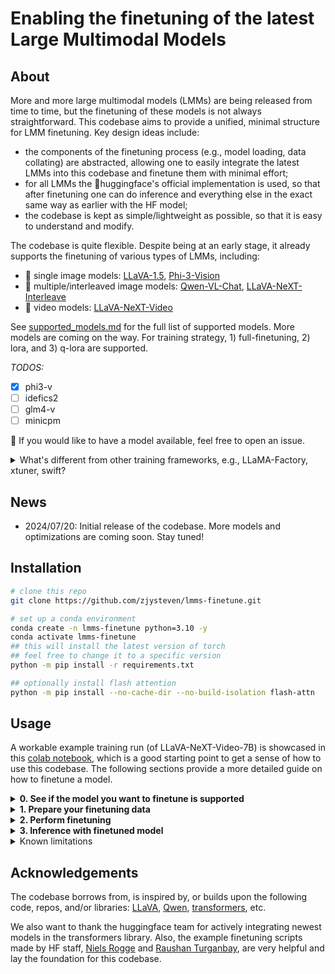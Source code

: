 # Enabling the finetuning of the latest Large Multimodal Models


## About

More and more large multimodal models (LMMs) are being released from time to time, but the finetuning of these models is not always straightforward. This codebase aims to provide a unified, minimal structure for LMM finetuning. Key design ideas include:
- the components of the finetuning process (e.g., model loading, data collating) are abstracted, allowing one to easily integrate the latest LMMs into this codebase and finetune them with minimal effort;
- for all LMMs the 🤗huggingface's official implementation is used, so that after finetuning one can do inference and everything else in the exact same way as earlier with the HF model;
- the codebase is kept as simple/lightweight as possible, so that it is easy to understand and modify.


The codebase is quite flexible. Despite being at an early stage, it already supports the finetuning of various types of LMMs, including:
- :city_sunrise: single image models: [LLaVA-1.5](https://huggingface.co/collections/llava-hf/llava-15-65f762d5b6941db5c2ba07e0), [Phi-3-Vision](https://huggingface.co/microsoft/Phi-3-vision-128k-instruct)
- :bookmark_tabs: multiple/interleaved image models: [Qwen-VL-Chat](https://huggingface.co/Qwen/Qwen-VL-Chat), [LLaVA-NeXT-Interleave](https://huggingface.co/collections/llava-hf/llava-interleave-668e19a97da0036aad4a2f19)
- :movie_camera: video models: [LLaVA-NeXT-Video](https://huggingface.co/collections/llava-hf/llava-next-video-6666a9173a64c7052930f153)

See [supported_models.md](docs/supported_models.md) for the full list of supported models. More models are coming on the way. For training strategy, 1) full-finetuning, 2) lora, and 3) q-lora are supported.

*TODOS:* 
- [x] phi3-v
- [ ] idefics2
- [ ] glm4-v
- [ ] minicpm

:raising_hand: If you would like to have a model available, feel free to open an issue.

<details>
<summary>What's different from other training frameworks, e.g., LLaMA-Factory, xtuner, swift?</summary>

These are great projects/frameworks with large scale and high-degree optimization. However, due to their scale and complexity, they could be less transparent and less easy to get started (e.g., I personally feel quite lost when trying to use those frameworks, with a bunch of questions like "how should I format my data"). This codebase (lmms-finetune) is instead designed to be lightweight and simple, meaning that it's much more likely for you to quickly get started and be able to know almost every detail of the training process if you want. In other words, this is a minimal workable codebase that supports LMM finetuning, while facilitating quick experiments, flexible modifications, and easy integrations of new models.
</details>

## News

- 2024/07/20: Initial release of the codebase. More models and optimizations are coming soon. Stay tuned!


## Installation

```bash
# clone this repo
git clone https://github.com/zjysteven/lmms-finetune.git

# set up a conda environment
conda create -n lmms-finetune python=3.10 -y
conda activate lmms-finetune
## this will install the latest version of torch
## feel free to change it to a specific version
python -m pip install -r requirements.txt

## optionally install flash attention
python -m pip install --no-cache-dir --no-build-isolation flash-attn
```

## Usage

A workable example training run (of LLaVA-NeXT-Video-7B) is showcased in this [colab notebook](https://colab.research.google.com/drive/1ejXG58cpMXvkcsx2qqTFK2BqWBVBEr7Y?usp=sharing), which is a good starting point to get a sense of how to use this codebase. The following sections provide a more detailed guide on how to finetune a model.

<details>
<summary><b>0. See if the model you want to finetune is supported</b></summary>

Browse [supported_models.md](docs/supported_models.md). Or run `python supported_models.py`, which will show things like
```
Supported models:
  Model ID                      : HuggingFace Path
  ------------------------------------------------
  llava-1.5-7b                  : llava-hf/llava-1.5-7b-hf
  llava-1.5-13b                 : llava-hf/llava-1.5-13b-hf
  llava-next-video-7b           : llava-hf/LLaVA-NeXT-Video-7B-hf
  llava-next-video-7b-32k       : llava-hf/LLaVA-NeXT-Video-7B-32K-hf
  llava-next-video-34b          : llava-hf/LLaVA-NeXT-Video-34B-hf
  llava-interleave-qwen-0.5b    : llava-hf/llava-interleave-qwen-0.5b-hf
  llava-interleave-qwen-7b      : llava-hf/llava-interleave-qwen-7b-hf
  qwen-vl-chat                  : Qwen/Qwen-VL-Chat
```
:raised_hand: Don't see the one you want? Check out this [guide](docs/add_new_model.md) for step-by-step instructions on how to add a new model.
</details>


<details>
<summary><b>1. Prepare your finetuning data</b></summary>

Similar to LLaVA, we expect the data to be in a json file containing a list of dictionaries, where each dictionary is a sample.
```json
[
    {
        "system_prompt": "You are a helpful assistant.",
        "video": "path/to/video1.mp4",
        "num_frames": 10,
        "conversations": [
            {
                "from": "human",
                "value": "<video>What is this video about?"
            },
            {
                "from": "gpt",
                "value": "This video shows a baby crying."
            },
        ]
    }
]
```
The image and video token is assumed to be `<image>` and `<video>`. We adopt this format for its readability. Our dataset implementation is general enough to support variations within this format, e.g., multiple image/video inputs in a sample. For more details, see the [dataset documentation](docs/dataset.md) and find how flexible this json file can be. There are also mutiple example json files under [example_data](./example_data) for reference.

The actual videos and images can be stored in their corresponding folders, and then the paths in the json file should be relative to the video/image root folder. Or the paths can simply be absolute paths.
</details>


<details>
<summary><b>2. Perform finetuning</b></summary>

Modify the sample training bash script, [example_video.sh](./example_scripts/example_video.sh) or [example_image.sh](example_image.sh) (there are no differences other than different model ID and dataset filepath), to specify arguments including the target model, data path, etc. There are comments that explain each argument's meaning. Then simply kick off the training by running the bash script `bash example_scripts/example_video.sh` or `bash example_scripts/example_image.sh`. Note that to exactly run the provided [example_video.sh](./example_scripts/example_video.sh), you will need to download the video clips from ShareGPT4Video; see [here](example_data/videos/ego4d/README.md) for instructions.
</details>


<details>
<summary><b>3. Inference with finetuned model</b></summary>

The key here is to correctly load the finetuned model, after that everything is the same as how you would do inference with the corresponding model from huggingface. Refer to the [inference documentation](docs/inference.md) for more details. Again you can refer to [this colab](https://colab.research.google.com/drive/1ejXG58cpMXvkcsx2qqTFK2BqWBVBEr7Y?usp=sharing) for a complete example.
</details>


<details>
<summary>Known limitations</summary>

- :neutral_face: Currently all vision modules are freezed for simplicity.
- :warning: Due to [an unsolved issue](https://github.com/microsoft/DeepSpeed/issues/3156) in deepspeed (all parameters have to be used in the forward pass), currently the training might not succeed if you have text-only data in your dataset.
</details>


## Acknowledgements

The codebase borrows from, is inspired by, or builds upon the following code, repos, and/or libraries: [LLaVA](https://github.com/haotian-liu/LLaVA), [Qwen](https://github.com/QwenLM/Qwen-VL/blob/master/finetune.py), [transformers](https://github.com/huggingface/transformers), etc.

We also want to thank the huggingface team for actively integrating newest models in the transformers library. Also, the example finetuning scripts made by HF staff, [Niels Rogge](https://github.com/NielsRogge) and [Raushan Turganbay](https://github.com/zucchini-nlp), are very helpful and lay the foundation for this codebase.
